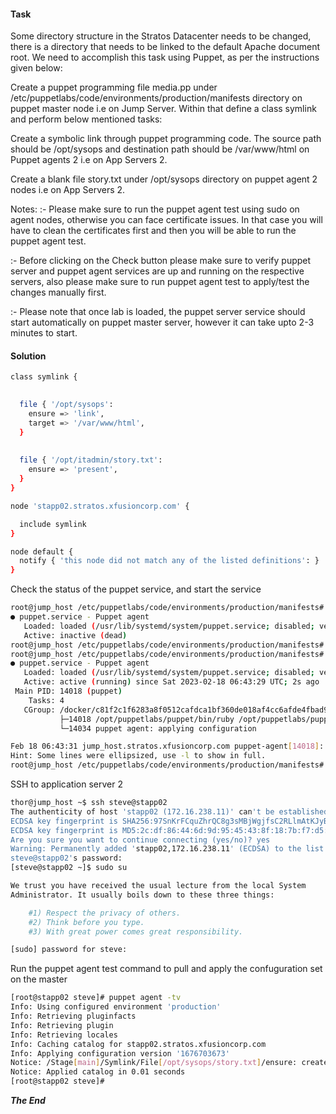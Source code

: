 #### Task

Some directory structure in the Stratos Datacenter needs to be changed, there is a directory that needs to be linked to the default Apache document root. We need to accomplish this task using Puppet, as per the instructions given below:



Create a puppet programming file media.pp under /etc/puppetlabs/code/environments/production/manifests directory on puppet master node i.e on Jump Server. Within that define a class symlink and perform below mentioned tasks:

Create a symbolic link through puppet programming code. The source path should be /opt/sysops and destination path should be /var/www/html on Puppet agents 2 i.e on App Servers 2.

Create a blank file story.txt under /opt/sysops directory on puppet agent 2 nodes i.e on App Servers 2.

Notes: :- Please make sure to run the puppet agent test using sudo on agent nodes, otherwise you can face certificate issues. In that case you will have to clean the certificates first and then you will be able to run the puppet agent test.

:- Before clicking on the Check button please make sure to verify puppet server and puppet agent services are up and running on the respective servers, also please make sure to run puppet agent test to apply/test the changes manually first.

:- Please note that once lab is loaded, the puppet server service should start automatically on puppet master server, however it can take upto 2-3 minutes to start.


#### Solution

```bash
class symlink {
 

  file { '/opt/sysops':
    ensure => 'link',
    target => '/var/www/html',
  }
  
 
  file { '/opt/itadmin/story.txt':
    ensure => 'present',
  }
}

node 'stapp02.stratos.xfusioncorp.com' {

  include symlink
}

node default {
  notify { 'this node did not match any of the listed definitions': }
}
```

Check the status of the puppet service, and start the service

```bash
root@jump_host /etc/puppetlabs/code/environments/production/manifests# systemctl status puppet
● puppet.service - Puppet agent
   Loaded: loaded (/usr/lib/systemd/system/puppet.service; disabled; vendor preset: disabled)
   Active: inactive (dead)
root@jump_host /etc/puppetlabs/code/environments/production/manifests# systemctl start puppet
root@jump_host /etc/puppetlabs/code/environments/production/manifests# systemctl status puppet
● puppet.service - Puppet agent
   Loaded: loaded (/usr/lib/systemd/system/puppet.service; disabled; vendor preset: disabled)
   Active: active (running) since Sat 2023-02-18 06:43:29 UTC; 2s ago
 Main PID: 14018 (puppet)
    Tasks: 4
   CGroup: /docker/c81f2c1f6283a8f0512cafdca1bf360de018af4cc6afde4fbad9ba097bc5a364/system.slice/puppet.service
           ├─14018 /opt/puppetlabs/puppet/bin/ruby /opt/puppetlabs/puppet/bin...
           └─14034 puppet agent: applying configuration

Feb 18 06:43:31 jump_host.stratos.xfusioncorp.com puppet-agent[14018]: Starti...
Hint: Some lines were ellipsized, use -l to show in full.
root@jump_host /etc/puppetlabs/code/environments/production/manifests# 
```

SSH to application server 2

```bash
thor@jump_host ~$ ssh steve@stapp02
The authenticity of host 'stapp02 (172.16.238.11)' can't be established.
ECDSA key fingerprint is SHA256:97SnKrFCquZhrQC8g3sMBjWgjfsC2RLlmAtKJyBAccs.
ECDSA key fingerprint is MD5:2c:df:86:44:6d:9d:95:45:43:8f:18:7b:f7:d5:0a:17.
Are you sure you want to continue connecting (yes/no)? yes
Warning: Permanently added 'stapp02,172.16.238.11' (ECDSA) to the list of known hosts.
steve@stapp02's password: 
[steve@stapp02 ~]$ sudo su

We trust you have received the usual lecture from the local System
Administrator. It usually boils down to these three things:

    #1) Respect the privacy of others.
    #2) Think before you type.
    #3) With great power comes great responsibility.

[sudo] password for steve: 
```

Run the puppet agent test command to pull and apply the confuguration set on the master

```bash
[root@stapp02 steve]# puppet agent -tv
Info: Using configured environment 'production'
Info: Retrieving pluginfacts
Info: Retrieving plugin
Info: Retrieving locales
Info: Caching catalog for stapp02.stratos.xfusioncorp.com
Info: Applying configuration version '1676703673'
Notice: /Stage[main]/Symlink/File[/opt/sysops/story.txt]/ensure: created
Notice: Applied catalog in 0.01 seconds
[root@stapp02 steve]# 
```

***The End***